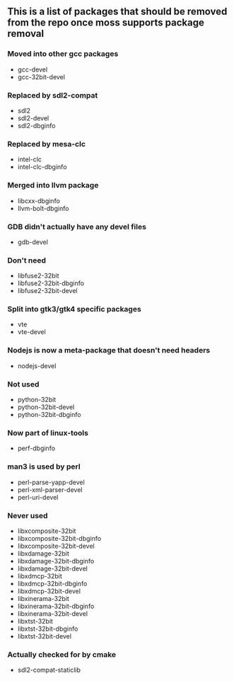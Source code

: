## This is a list of packages that should be removed from the repo once moss supports package removal

### Moved into other gcc packages
- gcc-devel
- gcc-32bit-devel

### Replaced by sdl2-compat
- sdl2
- sdl2-devel
- sdl2-dbginfo

### Replaced by mesa-clc
- intel-clc
- intel-clc-dbginfo

### Merged into llvm package
- libcxx-dbginfo
- llvm-bolt-dbginfo

### GDB didn't actually have any devel files
- gdb-devel

### Don't need
- libfuse2-32bit
- libfuse2-32bit-dbginfo
- libfuse2-32bit-devel

### Split into gtk3/gtk4 specific packages
- vte
- vte-devel

### Nodejs is now a meta-package that doesn't need headers
- nodejs-devel

### Not used
- python-32bit
- python-32bit-devel
- python-32bit-dbginfo

### Now part of linux-tools
- perf-dbginfo

### man3 is used by perl
- perl-parse-yapp-devel
- perl-xml-parser-devel
- perl-uri-devel

### Never used
- libxcomposite-32bit
- libxcomposite-32bit-dbginfo
- libxcomposite-32bit-devel
- libxdamage-32bit
- libxdamage-32bit-dbginfo
- libxdamage-32bit-devel
- libxdmcp-32bit
- libxdmcp-32bit-dbginfo
- libxdmcp-32bit-devel
- libxinerama-32bit
- libxinerama-32bit-dbginfo
- libxinerama-32bit-devel
- libxtst-32bit
- libxtst-32bit-dbginfo
- libxtst-32bit-devel

### Actually checked for by cmake
- sdl2-compat-staticlib
